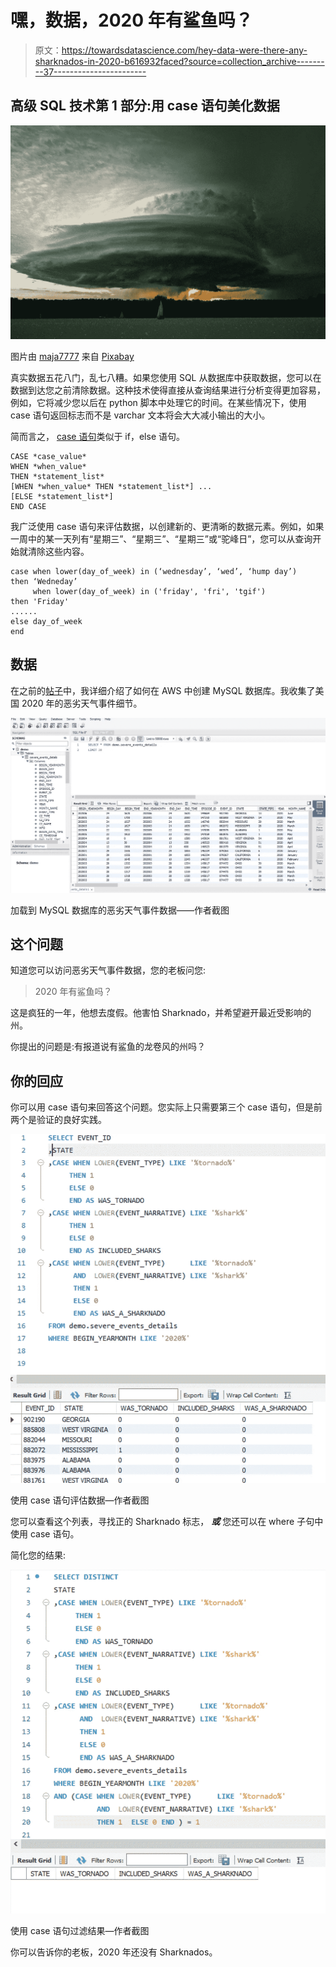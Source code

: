 # 嘿，数据，2020 年有鲨鱼吗？

> 原文：<https://towardsdatascience.com/hey-data-were-there-any-sharknados-in-2020-b616932faced?source=collection_archive---------37----------------------->

## 高级 SQL 技术第 1 部分:用 case 语句美化数据

![](img/2fe1ad13cd20042bffe7f632b204f17c.png)

图片由 [maja7777](https://pixabay.com/users/maja7777-148271/?utm_source=link-attribution&utm_medium=referral&utm_campaign=image&utm_content=5009989) 来自 [Pixabay](https://pixabay.com/?utm_source=link-attribution&utm_medium=referral&utm_campaign=image&utm_content=5009989)

真实数据五花八门，乱七八糟。如果您使用 SQL 从数据库中获取数据，您可以在数据到达您之前清除数据。这种技术使得直接从查询结果进行分析变得更加容易，例如，它将减少您以后在 python 脚本中处理它的时间。在某些情况下，使用 case 语句返回标志而不是 varchar 文本将会大大减小输出的大小。

简而言之， [case 语句](https://dev.mysql.com/doc/refman/5.7/en/case.html)类似于 if，else 语句。

```
CASE *case_value*     
WHEN *when_value* 
THEN *statement_list*     
[WHEN *when_value* THEN *statement_list*] ...     
[ELSE *statement_list*] 
END CASE
```

我广泛使用 case 语句来评估数据，以创建新的、更清晰的数据元素。例如，如果一周中的某一天列有“星期三”、“星期三”、“星期三”或“驼峰日”，您可以从查询开始就清除这些内容。

```
case when lower(day_of_week) in (‘wednesday’, ‘wed’, ‘hump day’)        then ‘Wedneday’ 
     when lower(day_of_week) in ('friday', 'fri', 'tgif')
then 'Friday'
......
else day_of_week
end
```

## 数据

在之前的[帖子](https://medium.com/@dawn_moyer/how-to-set-up-an-aws-mysql-database-c33eba8870eb)中，我详细介绍了如何在 AWS 中创建 MySQL 数据库。我收集了美国 2020 年的恶劣天气事件细节。

![](img/2d6c9b4256725d8919de7da445ade77e.png)

加载到 MySQL 数据库的恶劣天气事件数据——作者截图

## 这个问题

知道您可以访问恶劣天气事件数据，您的老板问您:

> 2020 年有鲨鱼吗？

这是疯狂的一年，他想去度假。他害怕 Sharknado，并希望避开最近受影响的州。

你提出的问题是:有报道说有鲨鱼的龙卷风的州吗？

## 你的回应

你可以用 case 语句来回答这个问题。您实际上只需要第三个 case 语句，但是前两个是验证的良好实践。

![](img/2fd150e1845092b036b68cbe8099a8bc.png)

使用 case 语句评估数据—作者截图

您可以查看这个列表，寻找正的 Sharknado 标志， ***或*** 您还可以在 where 子句中使用 case 语句。

简化您的结果:

![](img/7ce432bd0720feacb915df27c8ee83ec.png)

使用 case 语句过滤结果—作者截图

你可以告诉你的老板，2020 年还没有 Sharknados。